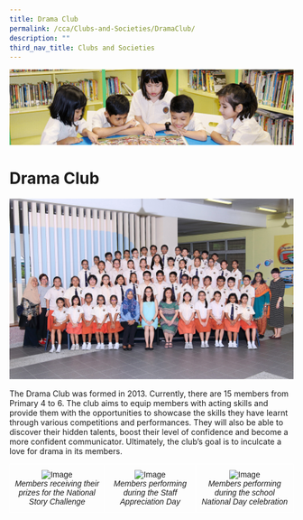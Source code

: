 ```yaml
---
title: Drama Club
permalink: /cca/Clubs-and-Societies/DramaClub/
description: ""
third_nav_title: Clubs and Societies
---
```

![](/images/banner.gif)

Drama Club
==========

![](/images/Drama.jpeg)


The Drama Club was formed in 2013. Currently, there are 15 members from Primary 4 to 6. The club aims to equip members with acting skills and provide them with the opportunities to showcase the skills they have learnt through various competitions and performances. They will also be able to discover their hidden talents, boost their level of confidence and become a more confident communicator. Ultimately, the club’s goal is to inculcate a love for drama in its members.

<style type="text/css">
.tg  {border-collapse:collapse;border-spacing:0;}
.tg td{border-color:black;border-style:solid;border-width:1px;font-family:Arial, sans-serif;font-size:14px;
  overflow:hidden;padding:10px 5px;word-break:normal;}
.tg th{border-color:black;border-style:solid;border-width:1px;font-family:Arial, sans-serif;font-size:14px;
  font-weight:normal;overflow:hidden;padding:10px 5px;word-break:normal;}
.tg .tg-8jgo{border-color:#ffffff;text-align:center;vertical-align:top}
</style>
<table class="tg">
<thead>
  <tr>
    <td class="tg-8jgo"><img src="https://junyuanpri-moe-edu-sg-admin.cwp.sg/qql/slot/u499/CCA/pic%202.jpg" alt="Image" width="400" height="300"><br><span style="font-style:italic">Members receiving their prizes for the National Story Challenge</span></td>
    <td class="tg-8jgo"><img src="https://junyuanpri-moe-edu-sg-admin.cwp.sg/qql/slot/u499/CCA/Pic%203.JPG" alt="Image" width="400" height="300"><br><span style="font-weight:400;font-style:italic">Members performing during the Staff Appreciation Day</span></td>
    <td class="tg-8jgo"><img src="https://junyuanpri-moe-edu-sg-admin.cwp.sg/qql/slot/u499/CCA/Pic%204.JPG" alt="Image" width="400" height="300"><br><span style="font-style:italic">Members perform</span><span style="font-weight:400;font-style:italic">ing during the school National Day celebration</span></td>
  </tr>
</thead>
</table>